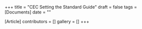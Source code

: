 +++
title = "CEC Setting the Standard Guide"
draft = false
tags = [Documents]
date = ""

[Article]
contributors = []
gallery = []
+++
